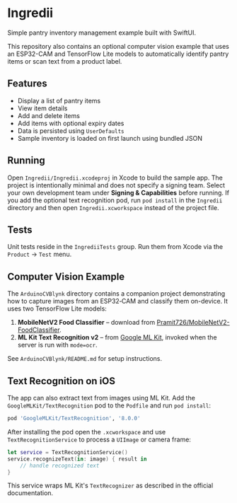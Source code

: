 # Ingredii

Simple pantry inventory management example built with SwiftUI.

This repository also contains an optional computer vision example that uses an
ESP32-CAM and TensorFlow Lite models to automatically identify pantry items or
scan text from a product label.

## Features

- Display a list of pantry items
- View item details
- Add and delete items
- Add items with optional expiry dates
- Data is persisted using `UserDefaults`
- Sample inventory is loaded on first launch using bundled JSON

## Running

Open `Ingredii/Ingredii.xcodeproj` in Xcode to build the sample app. The
project is intentionally minimal and does not specify a signing team. Select
your own development team under **Signing & Capabilities** before running. If
you add the optional text recognition pod, run `pod install` in the `Ingredii`
directory and then open `Ingredii.xcworkspace` instead of the project file.

## Tests

Unit tests reside in the `IngrediiTests` group. Run them from Xcode via the `Product` → `Test` menu.

## Computer Vision Example

The `ArduinoCVBlynk` directory contains a companion project demonstrating how
to capture images from an ESP32‑CAM and classify them on-device. It uses two
TensorFlow Lite models:

1. **MobileNetV2 Food Classifier** – download from
   [Pramit726/MobileNetV2-FoodClassifier](https://github.com/Pramit726/MobileNetV2-FoodClassifier).
2. **ML Kit Text Recognition v2** – from
   [Google ML Kit](https://developers.google.com/ml-kit/vision/text-recognition/v2),
   invoked when the server is run with `mode=ocr`.

See `ArduinoCVBlynk/README.md` for setup instructions.

## Text Recognition on iOS

The app can also extract text from images using ML Kit. Add the
`GoogleMLKit/TextRecognition` pod to the `Podfile` and run `pod install`:

```ruby
pod 'GoogleMLKit/TextRecognition', '8.0.0'
```

After installing the pod open the `.xcworkspace` and use
`TextRecognitionService` to process a `UIImage` or camera frame:

```swift
let service = TextRecognitionService()
service.recognizeText(in: image) { result in
    // handle recognized text
}
```

This service wraps ML Kit's `TextRecognizer` as described in the official
documentation.

